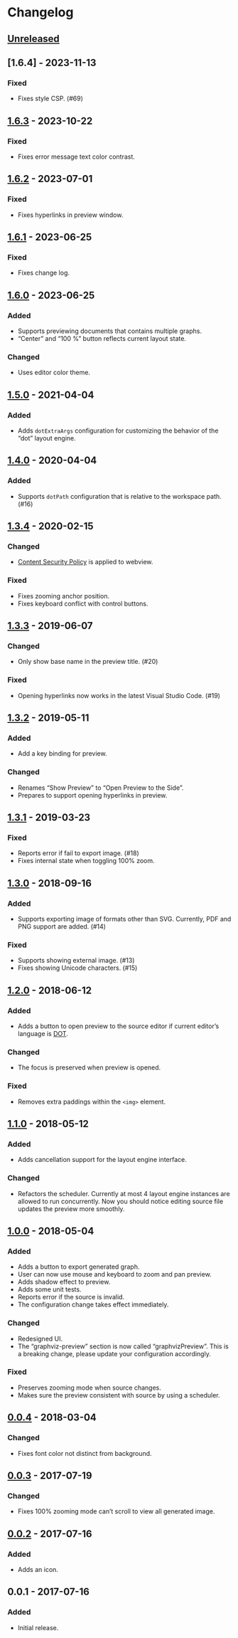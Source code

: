 # Changelog

<!-- markdownlint-disable no-duplicate-header -->

## [Unreleased]

## [1.6.4] - 2023-11-13

### Fixed

- Fixes style CSP. (#69)

## [1.6.3] - 2023-10-22

### Fixed

- Fixes error message text color contrast.

## [1.6.2] - 2023-07-01

### Fixed

- Fixes hyperlinks in preview window.

## [1.6.1] - 2023-06-25

### Fixed

- Fixes change log.

## [1.6.0] - 2023-06-25

### Added

- Supports previewing documents that contains multiple graphs.
- “Center” and “100 %” button reflects current layout state.

### Changed

- Uses editor color theme.

## [1.5.0] - 2021-04-04

### Added

- Adds `dotExtraArgs` configuration for customizing the behavior of the “dot” layout engine.

## [1.4.0] - 2020-04-04

### Added

- Supports `dotPath` configuration that is relative to the workspace path. (#16)

## [1.3.4] - 2020-02-15

### Changed

- [Content Security Policy](https://en.wikipedia.org/wiki/Content_Security_Policy) is applied to webview.

### Fixed

- Fixes zooming anchor position.
- Fixes keyboard conflict with control buttons.

## [1.3.3] - 2019-06-07

### Changed

- Only show base name in the preview title. (#20)

### Fixed

- Opening hyperlinks now works in the latest Visual Studio Code. (#19)

## [1.3.2] - 2019-05-11

### Added

- Add a key binding for preview.

### Changed

- Renames “Show Preview” to “Open Preview to the Side”.
- Prepares to support opening hyperlinks in preview.

## [1.3.1] - 2019-03-23

### Fixed

- Reports error if fail to export image. (#18)
- Fixes internal state when toggling 100% zoom.

## [1.3.0] - 2018-09-16

### Added

- Supports exporting image of formats other than SVG. Currently, PDF and PNG support are added. (#14)

### Fixed

- Supports showing external image. (#13)
- Fixes showing Unicode characters. (#15)

## [1.2.0] - 2018-06-12

### Added

- Adds a button to open preview to the source editor if current editor’s language is
  [DOT](https://en.wikipedia.org/wiki/DOT_(graph_description_language)).

### Changed

- The focus is preserved when preview is opened.

### Fixed

- Removes extra paddings within the `<img>` element.

## [1.1.0] - 2018-05-12

### Added

- Adds cancellation support for the layout engine interface.

### Changed

- Refactors the scheduler. Currently at most 4 layout engine instances are allowed to run concurrently. Now you should
  notice editing source file updates the preview more smoothly.

## [1.0.0] - 2018-05-04

### Added

- Adds a button to export generated graph.
- User can now use mouse and keyboard to zoom and pan preview.
- Adds shadow effect to preview.
- Adds some unit tests.
- Reports error if the source is invalid.
- The configuration change takes effect immediately.

### Changed

- Redesigned UI.
- The “graphviz-preview” section is now called “graphvizPreview”. This is a breaking change, please update your
  configuration accordingly.

### Fixed

- Preserves zooming mode when source changes.
- Makes sure the preview consistent with source by using a scheduler.

## [0.0.4] - 2018-03-04

### Changed

- Fixes font color not distinct from background.

## [0.0.3] - 2017-07-19

### Changed

- Fixes 100% zooming mode can’t scroll to view all generated image.

## [0.0.2] - 2017-07-16

### Added

- Adds an icon.

## 0.0.1 - 2017-07-16

### Added

- Initial release.

[Unreleased]: https://github.com/EFanZh/Graphviz-Preview/compare/1.6.3...master
[1.6.3]: https://github.com/EFanZh/Graphviz-Preview/compare/1.6.2...1.6.3
[1.6.2]: https://github.com/EFanZh/Graphviz-Preview/compare/1.6.1...1.6.2
[1.6.1]: https://github.com/EFanZh/Graphviz-Preview/compare/1.6.0...1.6.1
[1.6.0]: https://github.com/EFanZh/Graphviz-Preview/compare/1.5.0...1.6.0
[1.5.0]: https://github.com/EFanZh/Graphviz-Preview/compare/1.4.0...1.5.0
[1.4.0]: https://github.com/EFanZh/Graphviz-Preview/compare/1.3.4...1.4.0
[1.3.4]: https://github.com/EFanZh/Graphviz-Preview/compare/1.3.3...1.3.4
[1.3.3]: https://github.com/EFanZh/Graphviz-Preview/compare/1.3.2...1.3.3
[1.3.2]: https://github.com/EFanZh/Graphviz-Preview/compare/1.3.1...1.3.2
[1.3.1]: https://github.com/EFanZh/Graphviz-Preview/compare/1.3.0...1.3.1
[1.3.0]: https://github.com/EFanZh/Graphviz-Preview/compare/1.2.0...1.3.0
[1.2.0]: https://github.com/EFanZh/Graphviz-Preview/compare/1.1.0...1.2.0
[1.1.0]: https://github.com/EFanZh/Graphviz-Preview/compare/1.0.0...1.1.0
[1.0.0]: https://github.com/EFanZh/Graphviz-Preview/compare/0.0.4...1.0.0
[0.0.4]: https://github.com/EFanZh/Graphviz-Preview/compare/0.0.3...0.0.4
[0.0.3]: https://github.com/EFanZh/Graphviz-Preview/compare/0.0.2...0.0.3
[0.0.2]: https://github.com/EFanZh/Graphviz-Preview/compare/0.0.1...0.0.2

